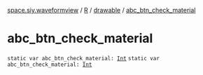 [space.siy.waveformview](../../index.md) / [R](../index.md) / [drawable](index.md) / [abc_btn_check_material](./abc_btn_check_material.md)

# abc_btn_check_material

`static var abc_btn_check_material: `[`Int`](https://kotlinlang.org/api/latest/jvm/stdlib/kotlin/-int/index.html)
`static var abc_btn_check_material: `[`Int`](https://kotlinlang.org/api/latest/jvm/stdlib/kotlin/-int/index.html)